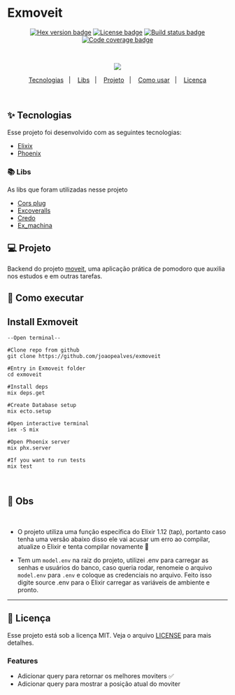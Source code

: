 # Exmoveit

<div align="center">

[![Hex version badge](https://img.shields.io/hexpm/v/repo_example.svg)](https://hex.pm/packages/repo_example)
[![License badge](https://img.shields.io/hexpm/l/repo_example.svg)](https://github.com/surgeventures/repo-example-elixir/blob/master/LICENSE.md)
[![Build status badge](https://img.shields.io/circleci/project/github/surgeventures/repo-example-elixir/master.svg)](https://circleci.com/gh/surgeventures/repo-example-elixir/tree/master)
[![Code coverage badge](https://img.shields.io/codecov/c/github/joaopealves/exmoveit/master.svg)](https://codecov.io/gh/surgeventures/repo-example-elixir/branch/master)

</div>
&nbsp;
<p align="center"><img src="https://www.vectorlogo.zone/logos/elixir-lang/elixir-lang-ar21.svg"/></p>

<p align="center">
  <a href="#techs">Tecnologias</a>&nbsp;&nbsp;&nbsp;|&nbsp;&nbsp;&nbsp;
  <a href="#libs">Libs</a>&nbsp;&nbsp;&nbsp;|&nbsp;&nbsp;&nbsp;
  <a href="#project">Projeto</a>&nbsp;&nbsp;&nbsp;|&nbsp;&nbsp;&nbsp;
  <a href="#how-use">Como usar</a>&nbsp;&nbsp;&nbsp;|&nbsp;&nbsp;&nbsp;
  <a href="#mit">Licença</a>
</p>
&nbsp;&nbsp;&nbsp;
<div id="techs"></div>

## ✨ Tecnologias

Esse projeto foi desenvolvido com as seguintes tecnologias:

- [Elixix](https://elixir-lang.org/)
- [Phoenix](https://phoenixframework.org/)
</div>

<div id="libs"></div>

### 📚 Libs

As libs que foram utilizadas nesse projeto

- [Cors plug](https://hexdocs.pm/cors_plug/)
- [Excoveralls](https://hexdocs.pm/excoveralls/readme.html)
- [Credo](https://github.com/rrrene/credo)
- [Ex_machina](https://hexdocs.pm/ex_machina/readme.html)

<div id="project"></div>

## 💻 Projeto

Backend do projeto [moveit](https://github.com/joaopealves/moveit), uma aplicação prática de pomodoro que auxilia nos estudos e em outras tarefas.

<div id="how-use"></div>

## 🚀 Como executar

## Install Exmoveit

    --Open terminal--

    #Clone repo from github
    git clone https://github.com/joaopealves/exmoveit

    #Entry in Exmoveit folder
    cd exmoveit

    #Install deps
    mix deps.get

    #Create Database setup
    mix ecto.setup

    #Open interactive terminal
    iex -S mix

    #Open Phoenix server
    mix phx.server

    #If you want to run tests
    mix test

</br>

## 🛑 Obs

&nbsp;

- O projeto utiliza uma função específica do Elixir 1.12 (tap), portanto caso tenha uma versão abaixo disso ele vai acusar um erro ao compilar, atualize o Elixir e tenta compilar novamente 💜

- Tem um `model.env` na raiz do projeto, utilizei .env para carregar as senhas e usuários do banco, caso queria rodar, renomeie o arquivo `model.env` para `.env` e coloque as credenciais no arquivo. Feito isso digite source .env para o Elixir carregar as variáveis de ambiente e pronto.

---

<div id="mit"></div>

## 📄 Licença

Esse projeto está sob a licença MIT. Veja o arquivo [LICENSE](LICENSE.md) para mais detalhes.

### Features

- Adicionar query para retornar os melhores moviters ✅
- Adicionar query para mostrar a posição atual do moviter
